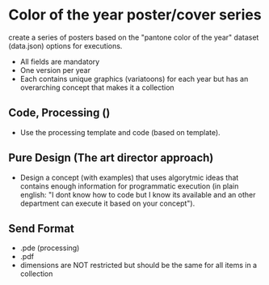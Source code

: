 # Color of the year poster/cover series

create a series of posters based on the "pantone color of the year" dataset (data.json)
options for executions.

- All fields are mandatory
- One version per year
- Each contains unique graphics (variatoons) for each year but has an overarching concept that makes it a collection


## Code, Processing ()
- Use the processing template and code (based on template).


## Pure Design (The art director approach)
- Design a concept (with examples) that uses algorytmic ideas that contains enough information for programmatic execution (in plain english: "I dont know how to code but I know its available and an other department can execute it based on your concept").

## Send Format
- .pde (processing)
- .pdf
- dimensions are NOT restricted but should be the same for all items in a collection